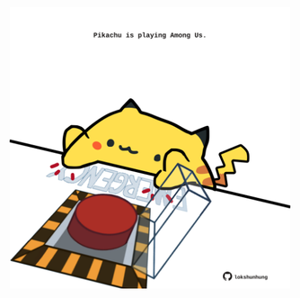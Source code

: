 <!-- built at 09/04/2025, 05:00:32 UTC -->
<p align="center">
  <img width="500" height="500" src="./ReadmeImage.svg">
</p>
